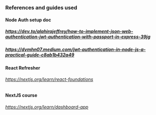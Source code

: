 ### References and guides used

#### Node Auth setup doc
##### https://dev.to/alahirajeffrey/how-to-implement-json-web-authentication-jwt-authentication-with-passport-in-express-39jg
##### https://dvmhn07.medium.com/jwt-authentication-in-node-js-a-practical-guide-c8ab1b432a49

#### React Refresher
###### https://nextjs.org/learn/react-foundations

#### NextJS course
###### https://nextjs.org/learn/dashboard-app

